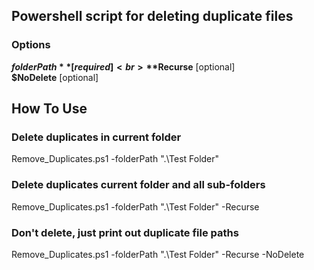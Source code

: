 ## Powershell script for deleting duplicate files

### Options

**$folderPath** [required] <br>
**$Recurse** [optional] <br>
**$NoDelete** [optional]

## How To Use

### Delete duplicates in current folder

Remove_Duplicates.ps1 -folderPath ".\Test Folder\"

### Delete duplicates current folder and all sub-folders

Remove_Duplicates.ps1 -folderPath ".\Test Folder\" -Recurse

### Don't delete, just print out duplicate file paths

Remove_Duplicates.ps1 -folderPath ".\Test Folder\" -Recurse -NoDelete
